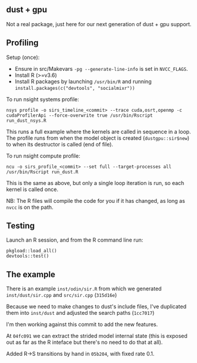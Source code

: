 ## dust + gpu

Not a real package, just here for our next generation of dust + gpu support.

## Profiling

Setup (once):

- Ensure in src/Makevars `-pg --generate-line-info` is set in
  `NVCC_FLAGS`.
- Install R (>=v3.6)
- Install R packages by launching `/usr/bin/R` and running
  `install.packages(c("devtools", "socialmixr"))`

To run nsight systems profile:
```
nsys profile -o sirs_timeline_<commit> --trace cuda,osrt,openmp -c cudaProfilerApi --force-overwrite true /usr/bin/Rscript run_dust_nsys.R
```
This runs a full example where the kernels are called in sequence in
a loop. The profile runs from when the model object is created (`dustgpu::sir$new`)
to when its destructor is called (end of file).

To run nsight compute profile:
```
ncu -o sirs_profile_<commit> --set full --target-processes all /usr/bin/Rscript run_dust.R
```
This is the same as above, but only a single loop iteration is run, so
each kernel is called once.

NB: The R files will compile the code for you if it has changed, as long as `nvcc` is on
the path.

## Testing

Launch an R session, and from the R command line run:
```
pkgload::load_all()
devtools::test()
```

## The example

There is an example `inst/odin/sir.R` from which we generated `inst/dust/sir.cpp` and `src/sir.cpp` (`315d16e`)

Because we need to make changes to dust's include files, I've duplicated them into `inst/dust` and adjusted the search paths (`1cc7017`)

I'm then working against this commit to add the new features.

At `04fc091` we can extract the strided model internal state (this is exposed out as far as the R inteface but there's no need to do that at all).

Added R->S transitions by hand in `05b204`, with fixed rate 0.1.
